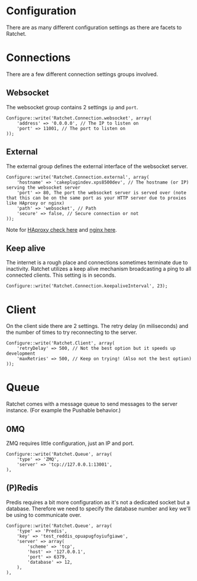 Configuration
=============

There are as many different configuration settings as there are facets to Ratchet.

# Connections #

There are a few different connection settings groups involved.

## Websocket ##

The websocket group contains 2 settings `ip` and `port`.

    Configure::write('Ratchet.Connection.websocket', array(
        'address' => '0.0.0.0', // The IP to listen on
        'port' => 11001, // The port to listen on
    ));


## External ##

The external group defines the external interface of the websocket server.

    Configure::write('Ratchet.Connection.external', array(
        'hostname' => 'cakeplugindev.xps8500dev', // The hostname (or IP) serving the websocket server
        'port' => 80, The port the websocket server is served over (note that this can be on the same port as your HTTP server due to proxies like HAproxy or nginx)
        'path' => 'websocket', // Path
        'secure' => false, // Secure connection or not
    ));

Note for [HAproxy check here](http://socketo.me/docs/deploy#serverconfiguration) and [nginx here](http://blog.wyrihaximus.net/2013/03/serving-websockets-and-cakephp-on-the-same-domain-and-port-with-nginx).

## Keep alive ##

The internet is a rough place and connections sometimes terminate due to inactivity. Ratchet utilizes a keep alive mechanism broadcasting a ping to all connected clients. This setting is in seconds.

    Configure::write('Ratchet.Connection.keepaliveInterval', 23);

# Client #

On the client side there are 2 settings. The retry delay (in miliseconds) and the number of times to try reconnecting to the server.

	Configure::write('Ratchet.Client', array(
		'retryDelay' => 500, // Not the best option but it speeds up development
		'maxRetries' => 500, // Keep on trying! (Also not the best option)
	));

# Queue #

Ratchet comes with a message queue to send messages to the server instance. (For example the Pushable behavior.)

## 0MQ ##

ZMQ requires little configuration, just an IP and port.

    Configure::write('Ratchet.Queue', array(
        'type' => 'ZMQ',
        'server' => 'tcp://127.0.0.1:13001',
    ),

## (P)Redis ##

Predis requires a bit more configuration as it's not a dedicated socket but a database. Therefore we need to specify the database number and key we'll be using to communicate over.

    Configure::write('Ratchet.Queue', array(
		'type' => 'Predis',
        'key' => 'test_reddis_opuapugfoyiufgiawe',
        'server' => array(
            'scheme' => 'tcp',
            'host' => '127.0.0.1',
            'port' => 6379,
            'database' => 12,
        ),
    ),